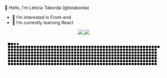 👋 Hello, I’m Leticia Taborda (@lstaborda)

- 👀 I’m interested in Front-end
- 🌱 I’m currently learning React


<div align="center">
  <a href="https://github.com/lstaborda">
  <img height="180em" src="https://github-readme-stats.vercel.app/api?username=lstaborda&show_icons=true&theme=dracula&include_all_commits=true&count_private=true"/>
  <img height="180em" src="https://github-readme-stats.vercel.app/api/top-langs/?username=lstaborda&layout=compact&langs_count=7&theme=dracula"/>
</div>

![Snake animation](https://github.com/lstaborda/lstaborda/blob/output/github-contribution-grid-snake.svg)

